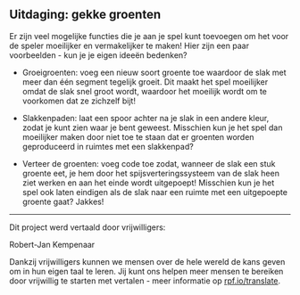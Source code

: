 ## Uitdaging: gekke groenten

Er zijn veel mogelijke functies die je aan je spel kunt toevoegen om het voor de speler moeilijker en vermakelijker te maken! Hier zijn een paar voorbeelden - kun je je eigen ideeën bedenken?

+ Groeigroenten: voeg een nieuw soort groente toe waardoor de slak met meer dan één segment tegelijk groeit. Dit maakt het spel moeilijker omdat de slak snel groot wordt, waardoor het moeilijk wordt om te voorkomen dat ze zichzelf bijt!

+ Slakkenpaden: laat een spoor achter na je slak in een andere kleur, zodat je kunt zien waar je bent geweest. Misschien kun je het spel dan moeilijker maken door niet toe te staan dat er groenten worden geproduceerd in ruimtes met een slakkenpad?

+ Verteer de groenten: voeg code toe zodat, wanneer de slak een stuk groente eet, je hem door het spijsverteringssysteem van de slak heen ziet werken en aan het einde wordt uitgepoept! Misschien kun je het spel ook laten eindigen als de slak naar een ruimte met een uitgepoepte groente gaat? Jakkes!

***

Dit project werd vertaald door vrijwilligers:

Robert-Jan Kempenaar

Dankzij vrijwilligers kunnen we mensen over de hele wereld de kans geven om in hun eigen taal te leren. Jij kunt ons helpen meer mensen te bereiken door vrijwillig te starten met vertalen - meer informatie op [rpf.io/translate](https://rpf.io/translate).